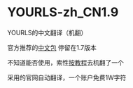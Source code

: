 # YOURLS-zh_CN1.9
YOURLS的中文翻译（机翻）

官方推荐的[中文包](https://github.com/ZvonimirSun/YOURLS-zh_CN) 停留在1.7版本

不知道能否使用，索性[按教程](https://blog.yourls.org/2013/02/workshop-how-to-create-your-own-translation-file-for-yourls/)去机翻了一个

采用的官网自动翻译，一个账户免费1W字符
